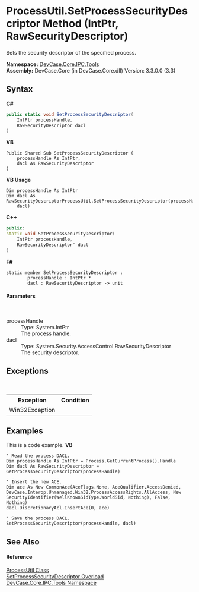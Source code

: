# ProcessUtil.SetProcessSecurityDescriptor Method (IntPtr, RawSecurityDescriptor)
 

Sets the security descriptor of the specified process.

**Namespace:**&nbsp;<a href="N_DevCase_Core_IPC_Tools">DevCase.Core.IPC.Tools</a><br />**Assembly:**&nbsp;DevCase.Core (in DevCase.Core.dll) Version: 3.3.0.0 (3.3)

## Syntax

**C#**<br />
``` C#
public static void SetProcessSecurityDescriptor(
	IntPtr processHandle,
	RawSecurityDescriptor dacl
)
```

**VB**<br />
``` VB
Public Shared Sub SetProcessSecurityDescriptor ( 
	processHandle As IntPtr,
	dacl As RawSecurityDescriptor
)
```

**VB Usage**<br />
``` VB Usage
Dim processHandle As IntPtr
Dim dacl As RawSecurityDescriptorProcessUtil.SetProcessSecurityDescriptor(processHandle, 
	dacl)
```

**C++**<br />
``` C++
public:
static void SetProcessSecurityDescriptor(
	IntPtr processHandle, 
	RawSecurityDescriptor^ dacl
)
```

**F#**<br />
``` F#
static member SetProcessSecurityDescriptor : 
        processHandle : IntPtr * 
        dacl : RawSecurityDescriptor -> unit 

```


#### Parameters
&nbsp;<dl><dt>processHandle</dt><dd>Type: System.IntPtr<br />The process handle.</dd><dt>dacl</dt><dd>Type: System.Security.AccessControl.RawSecurityDescriptor<br />The security descriptor.</dd></dl>

## Exceptions
&nbsp;<table><tr><th>Exception</th><th>Condition</th></tr><tr><td>Win32Exception</td><td /></tr></table>

## Examples
This is a code example. 
**VB**<br />
``` VB
' Read the process DACL.
Dim processHandle As IntPtr = Process.GetCurrentProcess().Handle
Dim dacl As RawSecurityDescriptor = GetProcessSecurityDescriptor(processHandle)

' Insert the new ACE.
Dim ace As New CommonAce(AceFlags.None, AceQualifier.AccessDenied, DevCase.Interop.Unmanaged.Win32.ProcessAccessRights.AllAccess, New SecurityIdentifier(WellKnownSidType.WorldSid, Nothing), False, Nothing)
dacl.DiscretionaryAcl.InsertAce(0, ace)

' Save the process DACL.
SetProcessSecurityDescriptor(processHandle, dacl)
```


## See Also


#### Reference
<a href="T_DevCase_Core_IPC_Tools_ProcessUtil">ProcessUtil Class</a><br /><a href="Overload_DevCase_Core_IPC_Tools_ProcessUtil_SetProcessSecurityDescriptor">SetProcessSecurityDescriptor Overload</a><br /><a href="N_DevCase_Core_IPC_Tools">DevCase.Core.IPC.Tools Namespace</a><br />
